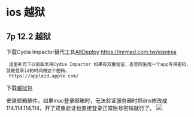 #  ios 越狱
## 7p 12.2 越狱
下载Cydia Impactor替代工具[AltDeploy](https://mrmad.com.tw/altdeploy) https://mrmad.com.tw/iosninja
```
 这里补充下以前版本用Cydia Impactor 如果有双重验证，去官网生成一个app专用密码，就是登录id的时间用这个密码。
 https://appleid.apple.com/
```
下载[越狱包](https://www.abcydia.com/read-16031.html)

 安装邮箱插件，如果mac登录邮箱时，无法验证服务器时把dns修改成114.114.114.114，开了双重验证也直接登录正常账号密码就行了。
 ![](https://github.com/haidragon/study_reverse_analysis/blob/master/study_reverse_analysis/study_reverse_analysis/ios/pages1/images/1.jpg)
